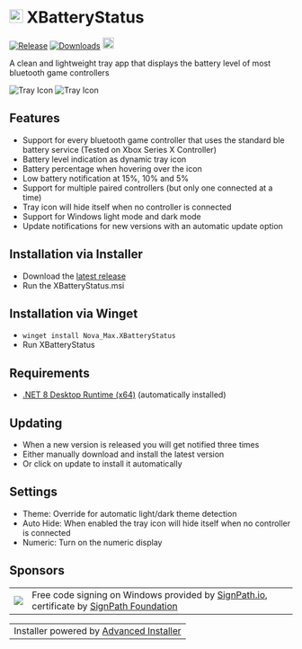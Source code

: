 # <img src="https://github.com/tommaier123/XBatteryStatus/blob/master/Icons/png/icon.png" height="24"/> XBatteryStatus 
[![Release](https://img.shields.io/github/release/tommaier123/XBatteryStatus.svg)](https://github.com/tommaier123/XBatteryStatus/releases/latest)
[![Downloads](https://img.shields.io/github/downloads/tommaier123/XBatteryStatus/total)](https://github.com/tommaier123/XBatteryStatus/releases/latest)
[<img src="https://ko-fi.com/img/githubbutton_sm.svg" height="20">](https://ko-fi.com/W7W6PHPZ3)

A clean and lightweight tray app that displays the battery level of most bluetooth game controllers

![Tray Icon](/Icons/png/icon70.png)
![Tray Icon](/Icons/png/iconNumeric.png)

## Features 
* Support for every bluetooth game controller that uses the standard ble battery service (Tested on Xbox Series X Controller)
* Battery level indication as dynamic tray icon
* Battery percentage when hovering over the icon
* Low battery notification at 15%, 10% and 5%
* Support for multiple paired controllers (but only one connected at a time)
* Tray icon will hide itself when no controller is connected
* Support for Windows light mode and dark mode
* Update notifications for new versions with an automatic update option

## Installation via Installer
* Download the [latest release](https://github.com/tommaier123/XBatteryStatus/releases/latest)
* Run the XBatteryStatus.msi

## Installation via Winget
* ```winget install Nova_Max.XBatteryStatus```
* Run XBatteryStatus

## Requirements
* [.NET 8 Desktop Runtime (x64)](https://dotnet.microsoft.com/download/dotnet/8.0) (automatically installed)

## Updating
* When a new version is released you will get notified three times
* Either manually download and install the latest version
* Or click on update to install it automatically


## Settings
* Theme: Override for automatic light/dark theme detection
* Auto Hide: When enabled the tray icon will hide itself when no controller is connected
* Numeric: Turn on the numeric display


## Sponsors

<table>
  <tr>
    <td><img src="https://github.com/user-attachments/assets/ca93d971-67dc-41dd-b945-ab4f372ea72a" /></td>
    <td>Free code signing on Windows provided by <a href="https://signpath.io">SignPath.io</a>, certificate by <a href="https://signpath.org">SignPath Foundation</a></td>
  </tr>
</table>

<table>
  <tr>
    <td>Installer powered by <a href="https://www.advancedinstaller.com/">Advanced Installer</a></td>
  </tr>
</table>
